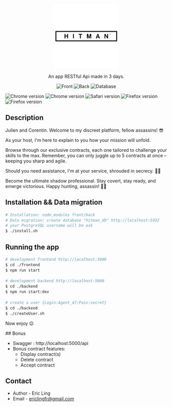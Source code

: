 <p align="center">
  <img src="./hitman_logo.png" width="200" alt="Nest Logo" />
</p>
  <p align="center">An app RESTful Api made in 3 days.</p>
    <p align="center">
<a target="_blank"><img src="https://img.shields.io/badge/Frontend-REACT-yellow?style=flat&logo=chrome" alt="Front" /></a>
<a target="_blank"><img src="https://img.shields.io/badge/Backend-Nest-yellow?style=flat&logo=chrome" alt="Back" /></a>
<a target="_blank"><img src="https://img.shields.io/badge/Database-PostgreSQL-yellow?style=flat&logo=chrome" alt="Database" /></a>

<a target="_blank"><img src="https://img.shields.io/badge/Npm%20Version-8.19.2-red?style=flat&logo=chrome" alt="Chrome version" /></a>
<a target="_blank"><img src="https://img.shields.io/badge/Chrome%20Version-115.0.5790.170-blue?style=flat&logo=chrome" alt="Chrome version" /></a>
<a target="_blank"><img src="https://img.shields.io/badge/Safari%20Version-16.5-blue?style=flat&logo=chrome" alt="Safari version" /></a>
<a target="_blank"><img src="https://img.shields.io/badge/Firefox%20Version-109.0.1-blue?style=flat&logo=chrome" alt="Firefox version" /></a>
<a target="_blank"><img src="https://img.shields.io/badge/Swagger%20Version-1.0-green?style=flat&logo=chrome" alt="Firefox version" /></a>
</p>

## Description
Julien and Corentin.
Welcome to my discreet platform, fellow assassins! 😎

As your host, I'm here to explain to you how your mission will unfold.

Browse through our exclusive contracts, each one tailored to challenge your skills to the max. Remember, you can only juggle up to 5 contracts at once – keeping you sharp and agile.


Should you need assistance, I'm at your service, shrouded in secrecy. 🕵️‍♂️

Become the ultimate shadow professional. Stay covert, stay ready, and emerge victorious. Happy hunting, assassin! 🎯🔪

## Installation && Data migration


```bash
# Installation: node_modules front/back
# Data migration: create database "hitman_db" http://localhost:5432
# your PostgreSQL username will be ask
$ ./install.sh
```

## Running the app

```bash
# development frontend http://localhost:3000
$ cd ./frontend
$ npm run start

# development backend http://localhost:5000
$ cd ./backend
$ npm run start:dev

# create a user {Login:Agent_47;Pass:secret}
$ cd ./backend
$ ./createUser.sh
```
<p> Now enjoy 😉</p>
## Bonus

- Swagger : http://localhost:5000/api
- Bonus contract features:
	- Display contract(s)
	- Delete contract
	- Accept contract


## Contact

- Author - Eric Ling
- Email - ericlingfr@gmail.com

